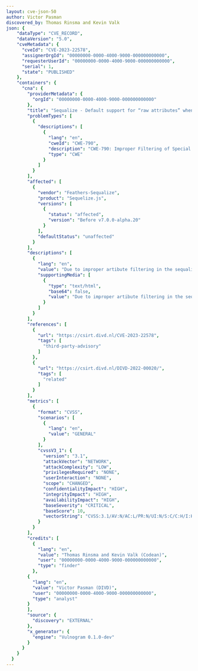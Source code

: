 ```yaml
---
layout: cve-json-50
author: Victor Pasman
discovered_by: Thomas Rinsma and Kevin Valk                                      
json: {
    "dataType": "CVE_RECORD",
    "dataVersion": "5.0",
    "cveMetadata": {
      "cveId": "CVE-2023-22578",
      "assignerOrgId": "00000000-0000-4000-9000-000000000000",
      "requesterUserId": "00000000-0000-4000-9000-000000000000",
      "serial": 1,
      "state": "PUBLISHED"
    },
    "containers": {
      "cna": {
        "providerMetadata": {
          "orgId": "00000000-0000-4000-9000-000000000000"
        },
        "title": "Sequalize - Default support for “raw attributes” when using parentheses",
        "problemTypes": [
          {
            "descriptions": [
              {
                "lang": "en",
                "cweId": "CWE-790",
                "description": "CWE-790: Improper Filtering of Special Elements",
                "type": "CWE"
              }
            ]
          }
        ],
        "affected": [
          {
            "vendor": "Feathers-Sequalize",
            "product": "Sequelize.js",
            "versions": [
              {
                "status": "affected",
                "version": "Before v7.0.0-alpha.20"
              }
            ],
            "defaultStatus": "unaffected"
          }
        ],
        "descriptions": [
          {
            "lang": "en",
            "value": "Due to improper artibute filtering in the sequalize js library, can a attacker peform SQL injections.",
            "supportingMedia": [
              {
                "type": "text/html",
                "base64": false,
                "value": "Due to improper artibute filtering in the sequalize js library, can a attacker peform SQL injections."
              }
            ]
          }
        ],
        "references": [
          {
            "url": "https://csirt.divd.nl/CVE-2023-22578",
            "tags": [
              "third-party-advisory"
            ]
          },
          {
            "url": "https://csirt.divd.nl/DIVD-2022-00020/",
            "tags": [
              "related"
            ]
          }
        ],
        "metrics": [
          {
            "format": "CVSS",
            "scenarios": [
              {
                "lang": "en",
                "value": "GENERAL"
              }
            ],
            "cvssV3_1": {
              "version": "3.1",
              "attackVector": "NETWORK",
              "attackComplexity": "LOW",
              "privilegesRequired": "NONE",
              "userInteraction": "NONE",
              "scope": "CHANGED",
              "confidentialityImpact": "HIGH",
              "integrityImpact": "HIGH",
              "availabilityImpact": "HIGH",
              "baseSeverity": "CRITICAL",
              "baseScore": 10,
              "vectorString": "CVSS:3.1/AV:N/AC:L/PR:N/UI:N/S:C/C:H/I:H/A:H"
            }
          }
        ],
        "credits": [
          {
            "lang": "en",
            "value": "Thomas Rinsma and Kevin Valk (Codean)",
            "user": "00000000-0000-4000-9000-000000000000",
            "type": "finder"
          },
        {
          "lang": "en",
          "value": "Victor Pasman (DIVD)",
          "user": "00000000-0000-4000-9000-000000000000",
          "type": "analyst"
        }
        ],
        "source": {
          "discovery": "EXTERNAL"
        },
        "x_generator": {
          "engine": "Vulnogram 0.1.0-dev"
        }
      }
    }
  }
---
```

